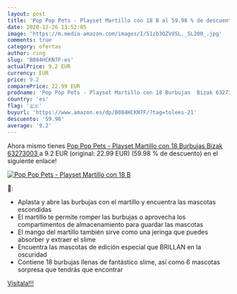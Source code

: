 ```yaml
---
layout: post
title: 'Pop Pop Pets - Playset Martillo con 18 B al 59.98 % de descuento'
date: 2020-12-26 13:52:05
image: 'https://m.media-amazon.com/images/I/51zb3QZVdSL._SL200_.jpg'
comments: true
category: ofertas
author: ring
slug: 'B084HCKN7F-es'
actualPrice: 9.2 EUR
currency: EUR
price: 9.2
comparePrice: 22.99 EUR
prodname: 'Pop Pop Pets - Playset Martillo con 18 Burbujas  Bizak 63273003 '
country: 'es'
flag: '🇪🇸'
buyurl: 'https://www.amazon.es/dp/B084HCKN7F/?tag=tolees-21'
descuento: '59.98'
average: '9.2'
---
```


Ahora mismo tienes [Pop Pop Pets - Playset Martillo con 18 Burbujas  Bizak 63273003 ](https://www.amazon.es/dp/B084HCKN7F/?tag=tolees-21) a 9.2 EUR (original: 22.99 EUR) (59.98 %  de descuento) en el siguiente enlace!

[![Pop Pop Pets - Playset Martillo con 18 B](https://m.media-amazon.com/images/I/51zb3QZVdSL._SL200_.jpg)](https://www.amazon.es/dp/B084HCKN7F/?tag=tolees-21)

🔎:

- Aplasta y abre las burbujas con el martillo y encuentra las mascotas escondidas
- El martillo te permite romper las burbujas o aprovecha los compartimentos de almacenamiento para guardar las mascotas
- El mango del martillo también sirve como una jeringa que puedes absorber y extraer el slime
- Encuentra las mascotas de edición especial que BRILLAN en la oscuridad
- Contiene 18 burbujas llenas de fantástico slime, así como 6 mascotas sorpresa que tendrás que encontrar

[Visítala!!!](https://www.amazon.es/dp/B084HCKN7F/?tag=tolees-21)
